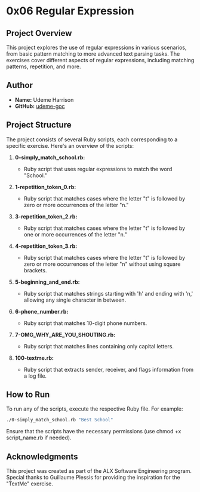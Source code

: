 # 0x06 Regular Expression

## Project Overview

This project explores the use of regular expressions in various scenarios, from basic pattern matching to more advanced text parsing tasks. The exercises cover different aspects of regular expressions, including matching patterns, repetition, and more.

## Author

- **Name:** Udeme Harrison
- **GitHub:** [udeme-goc](https://github.com/udeme-goc)

## Project Structure

The project consists of several Ruby scripts, each corresponding to a specific exercise. Here's an overview of the scripts:

1. **0-simply_match_school.rb:**
   - Ruby script that uses regular expressions to match the word "School."

2. **1-repetition_token_0.rb:**
   - Ruby script that matches cases where the letter "t" is followed by zero or more occurrences of the letter "n."

3. **3-repetition_token_2.rb:**
   - Ruby script that matches cases where the letter "t" is followed by one or more occurrences of the letter "n."

4. **4-repetition_token_3.rb:**
   - Ruby script that matches cases where the letter "t" is followed by zero or more occurrences of the letter "n" without using square brackets.

5. **5-beginning_and_end.rb:**
   - Ruby script that matches strings starting with 'h' and ending with 'n,' allowing any single character in between.

6. **6-phone_number.rb:**
   - Ruby script that matches 10-digit phone numbers.

7. **7-OMG_WHY_ARE_YOU_SHOUTING.rb:**
   - Ruby script that matches lines containing only capital letters.

8. **100-textme.rb:**
   - Ruby script that extracts sender, receiver, and flags information from a log file.

## How to Run

To run any of the scripts, execute the respective Ruby file. For example:

```bash
./0-simply_match_school.rb "Best School"
```
Ensure that the scripts have the necessary permissions (use chmod +x script_name.rb if needed).

## Acknowledgments
This project was created as part of the ALX Software Engineering program. Special thanks to Guillaume Plessis for providing the inspiration for the "TextMe" exercise.


